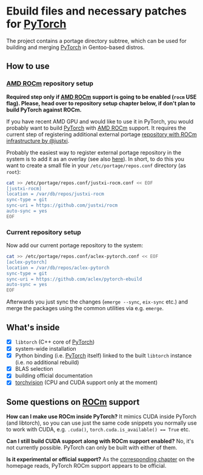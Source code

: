 Ebuild files and necessary patches for [PyTorch](https://github.com/pytorch/pytorch)
==========

The project contains a portage directory subtree, which can be used for building and merging [PyTorch](https://github.com/pytorch/pytorch) in Gentoo-based distros.

How to use
---------

### [AMD ROCm](https://rocm.github.io/) repository setup

**Required step only if [AMD ROCm](https://rocm.github.io/) support is going to be enabled (`rocm` USE flag). Please, head over to repository setup chapter below, if don't plan to build PyTorch against ROCm.**

If you have recent AMD GPU and would like to use it in PyTorch, you would probably want to build [PyTorch](https://github.com/pytorch/pytorch) with [AMD ROCm](https://rocm.github.io/) support. It requires the current step of registering additional external portage [repository with ROCm infrastructure by @justxi](https://github.com/justxi/rocm/).

Probably the easiest way to register external portage repository in the system is to add it as an overlay (see also [here](https://wiki.gentoo.org/wiki/Custom_repository)). In short, to do this you want to create a small file in your `/etc/portage/repos.conf` directory (as `root`):

```bash
cat >> /etc/portage/repos.conf/justxi-rocm.conf << EOF
[justxi-rocm]
location = /var/db/repos/justxi-rocm
sync-type = git
sync-uri = https://github.com/justxi/rocm
auto-sync = yes
EOF
```

### Current repository setup

Now add our current portage repository to the system: 

```bash
cat >> /etc/portage/repos.conf/aclex-pytorch.conf << EOF
[aclex-pytorch]
location = /var/db/repos/aclex-pytorch
sync-type = git
sync-uri = https://github.com/aclex/pytorch-ebuild
auto-sync = yes
EOF
```

Afterwards you just sync the changes (`emerge --sync`, `eix-sync` etc.) and merge the packages using the common utilities via e.g. `emerge`.

What's inside
--------

* [x] `libtorch` (C++ core of [PyTorch](https://github.com/pytorch/pytorch))
* [x] system-wide installation
* [x] Python binding (i.e. [PyTorch](https://github.com/pytorch/pytorch) itself) linked to the built `libtorch` instance (i.e. no additional rebuild)
* [x] BLAS selection
* [x] building official documentation
* [x] [torchvision](https://github.com/pytorch/vision) (CPU and CUDA support only at the moment)

Some questions on [ROCm](https://rocm.github.io/) support
--------
**How can I make use ROCm inside PyTorch?**
It mimics CUDA inside PyTorch (and libtorch), so you can use just the same code snippets you normally use to work with CUDA, e.g. `.cuda()`, `torch.cuda.is_available() == True` etc.

**Can I still build CUDA support along with ROCm support enabled?**
No, it's not currently possible. PyTorch can only be built with either of them.

**Is it experimental or official support?**
As the [corresponding chapter](https://rocm.github.io/pytorch.html) on the homepage reads, PyTorch ROCm support appears to be official.
